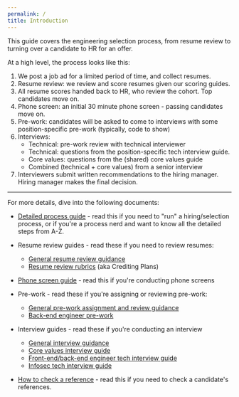 ```yaml
---
permalink: /
title: Introduction
---
```


This guide covers the engineering selection process, from resume review to
turning over a candidate to HR for an offer.

At a high level, the process looks like this:

1. We post a job ad for a limited period of time, and collect resumes.
2. Resume review: we review and score resumes given our scoring guides. 
3. All resume scores handed back to HR, who review the cohort. Top candidates move on.
4. Phone screen: an initial 30 minute phone screen - passing candidates move on.
5. Pre-work: candidates will be asked to come to interviews with some position-specific pre-work (typically, code to show)
6. Interviews: 
    - Technical: pre-work review with technical interviewer
    - Technical: questions from the position-specific tech interview guide.
    - Core values: questions from the (shared) core values guide
    - Combined (technical + core values) from a senior interview
7. Interviewers submit written recommendations to the hiring manager. Hiring manager makes the final decision.

---

For more details, dive into the following documents:

* [Detailed process guide](detailed-process/) - read this if you need to "run" a hiring/selection process, or if you're a process nerd and want to know all the detailed steps from A-Z.

* Resume review guides - read these if you need to review resumes:
    * [General resume review guidance](resume-review/)
    * [Resume review rubrics](resume-review/crediting-plans) (aka Crediting Plans)

* [Phone screen guide](https://docs.google.com/document/d/1La5M7YojZFEc0lvpQZ4Kc7dL8UgssBoJe3FqmmJwmK4/edit#) - read this if you're conducting phone screens

* Pre-work - read these if you're assigning or reviewing pre-work:
    * [General pre-work assignment and review guidance](pre-work)
    * [Back-end engineer pre-work](pre-work/backend)

* Interview guides - read these if you're conducting an interview
    * [General interview guidance](interviews)
    * [Core values interview guide](interviews/core-values)
    * [Front-end/back-end engineer tech interview guide](interviews/engineer)
    * [Infosec tech interview guide](interviews/infosec)

* [How to check a reference](checking-references) - read this if you need to check a candidate's references.

